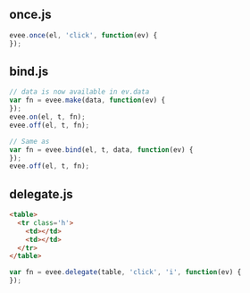 ## once.js

```js
evee.once(el, 'click', function(ev) {
});
```

## bind.js

```js
// data is now available in ev.data
var fn = evee.make(data, function(ev) {
});
evee.on(el, t, fn);
evee.off(el, t, fn);

// Same as
var fn = evee.bind(el, t, data, function(ev) {
});
evee.off(el, t, fn);
```

## delegate.js

```html
<table>
  <tr class='h'>
    <td></td>
    <td></td>
  </tr>
</table>
```

```js
var fn = evee.delegate(table, 'click', 'i', function(ev) {
});
```

